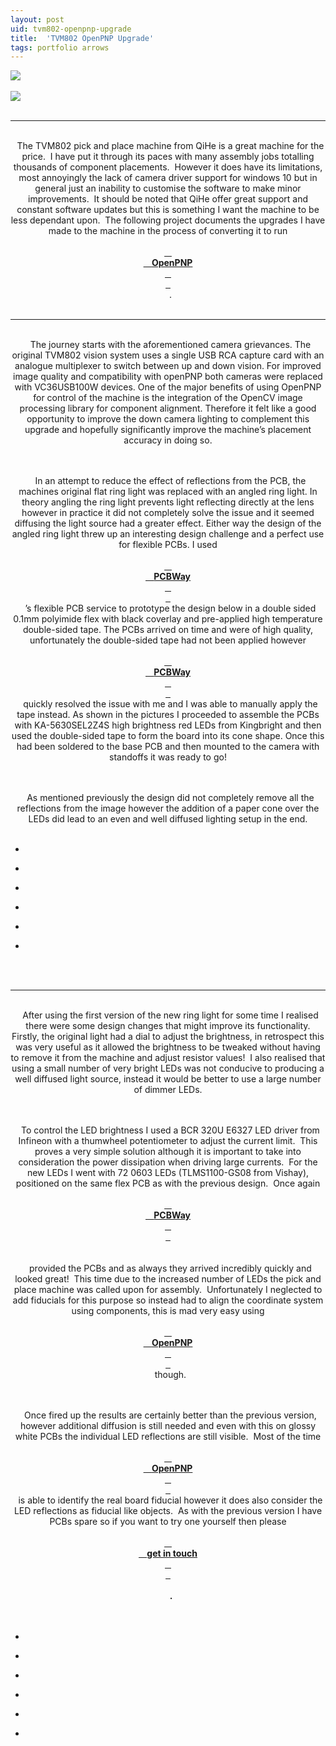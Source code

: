 ```yaml
---
layout: post
uid: tvm802-openpnp-upgrade
title:  'TVM802 OpenPNP Upgrade'
tags: portfolio arrows
---
```


<div class="projects clearfix">
 <a href="{{ site.url }}/images/portfolio/tvm802-openpnp-upgrade/IMG_20191223_125624.jpg">
  <img src = "{{ site.url }}/images/portfolio/tvm802-openpnp-upgrade/IMG_20191223_125624.jpg">
 </a>
</div>
<br>

<div class="projects clearfix">
 <a href="https://www.pcbway.com">
  <img class = "pcbway" src = "{{ site.url }}/images/portfolio/tvm802-openpnp-upgrade/Sponsored+by+PCBWay.png">
 </a>
</div>
<br>

<hr>

<div class="sqs-html-content">
 <p class="" style="text-align:center;white-space:pre-wrap;">
  The TVM802 pick and place machine from QiHe is a great machine for the price.  I have put it through its paces with many assembly jobs totalling thousands of component placements.  However it does have its limitations, most annoyingly the lack of camera driver support for windows 10 but in general just an inability to customise the software to make minor improvements.  It should be noted that QiHe offer great support and constant software updates but this is something I want the machine to be less dependant upon.  The following project documents the upgrades I have made to the machine in the process of converting it to run
  <a href="https://openpnp.org/" target="_blank">
   <strong>
    OpenPNP
   </strong>
  </a>
  .
 </p>
</div>


<hr>

<div class="sqs-html-content">
 <p class="" style="text-align:center;white-space:pre-wrap;">
  The journey starts with the aforementioned camera grievances. The original TVM802 vision system uses a single USB RCA capture card with an analogue multiplexer to switch between up and down vision. For improved image quality and compatibility with openPNP both cameras were replaced with VC36USB100W devices. One of the major benefits of using OpenPNP for control of the machine is the integration of the OpenCV image processing library for component alignment. Therefore it felt like a good opportunity to improve the down camera lighting to complement this upgrade and hopefully significantly improve the machine’s placement accuracy in doing so.
 </p>
 <p class="" style="text-align:center;white-space:pre-wrap;">
  In an attempt to reduce the effect of reflections from the PCB, the machines original flat ring light was replaced with an angled ring light. In theory angling the ring light prevents light reflecting directly at the lens however in practice it did not completely solve the issue and it seemed diffusing the light source had a greater effect. Either way the design of the angled ring light threw up an interesting design challenge and a perfect use for flexible PCBs. I used
  <a href="https://www.pcbway.com">
   <strong>
    PCBWay
   </strong>
  </a>
  ’s flexible PCB service to prototype the design below in a double sided 0.1mm polyimide flex with black coverlay and pre-applied high temperature double-sided tape. The PCBs arrived on time and were of high quality, unfortunately the double-sided tape had not been applied however
  <a href="https://www.pcbway.com">
   <strong>
    PCBWay
   </strong>
  </a>
  quickly resolved the issue with me and I was able to manually apply the tape instead. As shown in the pictures I proceeded to assemble the PCBs with KA-5630SEL2Z4S high brightness red LEDs from Kingbright and then used the double-sided tape to form the board into its cone shape. Once this had been soldered to the base PCB and then mounted to the camera with standoffs it was ready to go!
 </p>
 <p class="" style="text-align:center;white-space:pre-wrap;">
  As mentioned previously the design did not completely remove all the reflections from the image however the addition of a paper cone over the LEDs did lead to an even and well diffused lighting setup in the end.
 </p>
</div>


<ul class="projects clearfix">
  <li>
    <div class="project" style='background-image: url({{ site.url }}/images/portfolio/tvm802-openpnp-upgrade/IMG_20200619_093532.jpg)'>
      <a class="cover" href="{{ site.url }}/images/portfolio/tvm802-openpnp-upgrade/IMG_20200619_093532.jpg"></a>
    </div>
  </li>
  <li>
    <div class="project" style='background-image: url({{ site.url }}/images/portfolio/tvm802-openpnp-upgrade/IMG_20200619_093626.jpg)'>
      <a class="cover" href="{{ site.url }}/images/portfolio/tvm802-openpnp-upgrade/IMG_20200619_093626.jpg"></a>
    </div>
  </li>
  <li>
    <div class="project" style='background-image: url({{ site.url }}/images/portfolio/tvm802-openpnp-upgrade/IMG_20200619_183758.jpg)'>
      <a class="cover" href="{{ site.url }}/images/portfolio/tvm802-openpnp-upgrade/IMG_20200619_183758.jpg"></a>
    </div>
  </li>
  <li>
    <div class="project" style='background-image: url({{ site.url }}/images/portfolio/tvm802-openpnp-upgrade/IMG_20200619_092438.jpg)'>
      <a class="cover" href="{{ site.url }}/images/portfolio/tvm802-openpnp-upgrade/IMG_20200619_092438.jpg"></a>
    </div>
  </li>
  <li>
    <div class="project" style='background-image: url({{ site.url }}/images/portfolio/tvm802-openpnp-upgrade/IMG_20200619_093653.jpg)'>
      <a class="cover" href="{{ site.url }}/images/portfolio/tvm802-openpnp-upgrade/IMG_20200619_093653.jpg"></a>
    </div>
  </li>
  <li>
    <div class="project" style='background-image: url({{ site.url }}/images/portfolio/tvm802-openpnp-upgrade/IMG_20200619_091355.jpg)'>
      <a class="cover" href="{{ site.url }}/images/portfolio/tvm802-openpnp-upgrade/IMG_20200619_091355.jpg"></a>
    </div>
  </li>
</ul>
<br>
<br>

<hr>

<div class="sqs-html-content">
 <p class="" style="text-align:center;white-space:pre-wrap;">
  After using the first version of the new ring light for some time I realised there were some design changes that might improve its functionality.  Firstly, the original light had a dial to adjust the brightness, in retrospect this was very useful as it allowed the brightness to be tweaked without having to remove it from the machine and adjust resistor values!  I also realised that using a small number of very bright LEDs was not conducive to producing a well diffused light source, instead it would be better to use a large number of dimmer LEDs.
 </p>
 <p class="" style="text-align:center;white-space:pre-wrap;">
  To control the LED brightness I used a BCR 320U E6327 LED driver from Infineon with a thumwheel potentiometer to adjust the current limit.  This proves a very simple solution although it is important to take into consideration the power dissipation when driving large currents.  For the new LEDs I went with 72 0603 LEDs (TLMS1100-GS08 from Vishay), positioned on the same flex PCB as with the previous design.  Once again
  <a href="https://www.pcbway.com">
   <strong>
    PCBWay
   </strong>
  </a>
  <strong>
  </strong>
  provided the PCBs and as always they arrived incredibly quickly and looked great!  This time due to the increased number of LEDs the pick and place machine was called upon for assembly.  Unfortunately I neglected to add fiducials for this purpose so instead had to align the coordinate system using components, this is mad very easy using
  <a href="https://openpnp.org/" target="_blank">
   <strong>
    OpenPNP
   </strong>
  </a>
  though.
 </p>
 <p class="" style="text-align:center;white-space:pre-wrap;">
  Once fired up the results are certainly better than the previous version, however additional diffusion is still needed and even with this on glossy white PCBs the individual LED reflections are still visible.  Most of the time
  <a href="https://openpnp.org/" target="_blank">
   <strong>
    OpenPNP
   </strong>
  </a>
  is able to identify the real board fiducial however it does also consider the LED reflections as fiducial like objects.  As with the previous version I have PCBs spare so if you want to try one yourself then please
  <a href="{{ site.url }}/contact-us">
   <strong>
    get in touch
   </strong>
  </a>
  <strong>
   .
  </strong>
 </p>
</div>


<ul class="projects clearfix">
  <li>
    <div class="project" style='background-image: url({{ site.url }}/images/portfolio/tvm802-openpnp-upgrade/IMG_0008.jpg)'>
      <a class="cover" href="{{ site.url }}/images/portfolio/tvm802-openpnp-upgrade/IMG_0008.jpg"></a>
    </div>
  </li>
  <li>
    <div class="project" style='background-image: url({{ site.url }}/images/portfolio/tvm802-openpnp-upgrade/IMG_0017.jpg)'>
      <a class="cover" href="{{ site.url }}/images/portfolio/tvm802-openpnp-upgrade/IMG_0017.jpg"></a>
    </div>
  </li>
  <li>
    <div class="project" style='background-image: url({{ site.url }}/images/portfolio/tvm802-openpnp-upgrade/IMG_0007.jpg)'>
      <a class="cover" href="{{ site.url }}/images/portfolio/tvm802-openpnp-upgrade/IMG_0007.jpg"></a>
    </div>
  </li>
  <li>
    <div class="project" style='background-image: url({{ site.url }}/images/portfolio/tvm802-openpnp-upgrade/IMG_0018.jpg)'>
      <a class="cover" href="{{ site.url }}/images/portfolio/tvm802-openpnp-upgrade/IMG_0018.jpg"></a>
    </div>
  </li>
  <li>
    <div class="project" style='background-image: url({{ site.url }}/images/portfolio/tvm802-openpnp-upgrade/IMG_0020.jpg)'>
      <a class="cover" href="{{ site.url }}/images/portfolio/tvm802-openpnp-upgrade/IMG_0020.jpg"></a>
    </div>
  </li>
  <li>
    <div class="project" style='background-image: url({{ site.url }}/images/portfolio/tvm802-openpnp-upgrade/IMG_0012.jpg)'>
      <a class="cover" href="{{ site.url }}/images/portfolio/tvm802-openpnp-upgrade/IMG_0012.jpg"></a>
    </div>
  </li>
</ul>
<br>
<br>

